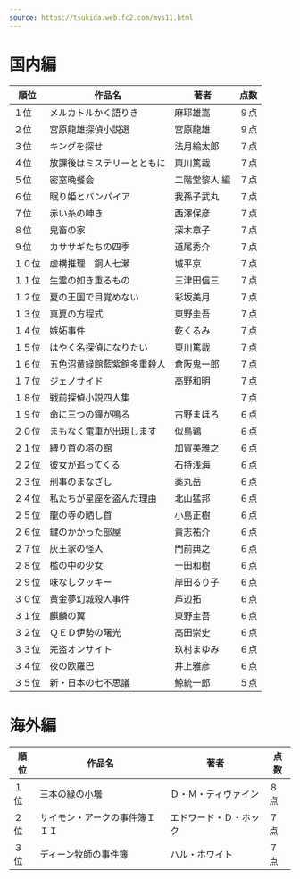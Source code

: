 ```yaml
---
source: https://tsukida.web.fc2.com/mys11.html
---
```


# 国内編

| 順位  | 作品名           | 著者      | 点数  |
| --- | ------------- | ------- | --- |
| １位  | メルカトルかく語りき    | 麻耶雄嵩    | ９点  |
| ２位  | 宮原龍雄探偵小説選     | 宮原龍雄    | ９点  |
| ３位  | キングを探せ        | 法月綸太郎   | ７点  |
| ４位  | 放課後はミステリーとともに | 東川篤哉    | ７点  |
| ５位  | 密室晩餐会         | 二階堂黎人 編 | ７点  |
| ６位  | 眠り姫とバンパイア     | 我孫子武丸   | ７点  |
| ７位  | 赤い糸の呻き        | 西澤保彦    | ７点  |
| ８位  | 鬼畜の家          | 深木章子    | ７点  |
| ９位  | カササギたちの四季     | 道尾秀介    | ７点  |
| １０位 | 虚構推理　鋼人七瀬     | 城平京     | ７点  |
| １１位 | 生霊の如き重るもの     | 三津田信三   | ７点  |
| １２位 | 夏の王国で目覚めない    | 彩坂美月    | ７点  |
| １３位 | 真夏の方程式        | 東野圭吾    | ７点  |
| １４位 | 嫉妬事件          | 乾くるみ    | ７点  |
| １５位 | はやく名探偵になりたい   | 東川篤哉    | ７点  |
| １６位 | 五色沼黄緑館藍紫館多重殺人 | 倉阪鬼一郎   | ７点  |
| １７位 | ジェノサイド        | 高野和明    | ７点  |
| １８位 | 戦前探偵小説四人集     |         | ７点  |
| １９位 | 命に三つの鐘が鳴る     | 古野まほろ   | ６点  |
| ２０位 | まもなく電車が出現します  | 似鳥鶏     | ６点  |
| ２１位 | 縛り首の塔の館       | 加賀美雅之   | ６点  |
| ２２位 | 彼女が追ってくる      | 石持浅海    | ６点  |
| ２３位 | 刑事のまなざし       | 薬丸岳     | ６点  |
| ２４位 | 私たちが星座を盗んだ理由  | 北山猛邦    | ６点  |
| ２５位 | 龍の寺の晒し首       | 小島正樹    | ６点  |
| ２６位 | 鍵のかかった部屋      | 貴志祐介    | ６点  |
| ２７位 | 灰王家の怪人        | 門前典之    | ６点  |
| ２８位 | 檻の中の少女        | 一田和樹    | ６点  |
| ２９位 | 味なしクッキー       | 岸田るり子   | ６点  |
| ３０位 | 黄金夢幻城殺人事件     | 芦辺拓     | ６点  |
| ３１位 | 麒麟の翼          | 東野圭吾    | ６点  |
| ３２位 | ＱＥＤ伊勢の曙光      | 高田崇史    | ６点  |
| ３３位 | 完盗オンサイト       | 玖村まゆみ   | ６点  |
| ３４位 | 夜の欧羅巴         | 井上雅彦    | ６点  |
| ３５位 | 新・日本の七不思議     | 鯨統一郎    | ５点  |

# 海外編

| 順位  | 作品名             | 著者          | 点数  |
| --- | --------------- | ----------- | --- |
| １位  | 三本の緑の小壜         | Ｄ・Ｍ・ディヴァイン  | ８点  |
| ２位  | サイモン・アークの事件簿ＩＩＩ | エドワード・Ｄ・ホック | ７点  |
| ３位  | ディーン牧師の事件簿      | ハル・ホワイト     | ７点  |
